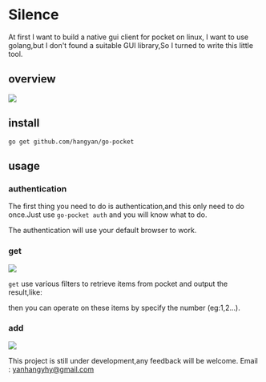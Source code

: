 # Silence

At first I want to build a native gui client for pocket on linux, I want to use
golang,but I don't found a suitable GUI library,So I turned to write this little
tool.

## overview
![](https://raw.github.com/hangyan/silence/master/images/usage.png)




## install

`go get github.com/hangyan/go-pocket`

## usage

### authentication

The first thing you need to do is authentication,and this only need to do
once.Just use `go-pocket auth` and you will know what to do.

The authentication will use your default browser to work.

### get

![](https://raw.github.com/hangyan/silence/master/images/get-help.png)

`get` use various filters to retrieve items from pocket and output the result,like:



then you can operate on these items by specify the number (eg:1,2...).

### add

![](https://raw.github.com/hangyan/silence/master/images/get.png)


This project is still under development,any feedback will be welcome.
Email : [yanhangyhy@gmail.com](yanhangyhy@gmail.com)
